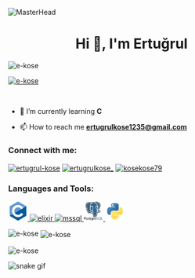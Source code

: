 ![MasterHead](https://realpython.com/cdn-cgi/image/width=960,format=auto/https://files.realpython.com/media/Introduction-to-C-for-Python-Programmers_Watermarked.94e5e6d8e7cb.jpg)
<h1 align="center">Hi 👋, I'm Ertuğrul</h1>
<p align="left"> <img src="https://komarev.com/ghpvc/?username=e-kose&label=Profile%20views&color=0e75b6&style=plastic" alt="e-kose" /> </p>

<p align="left"> <a href="https://github.com/ryo-ma/github-profile-trophy"><img src="https://github-profile-trophy.vercel.app/?username=e-kose" alt="e-kose" /></a> </p>

<p align="left"> <a href="https://twitter.com/" target="blank"><img src="https://img.shields.io/twitter/follow/?logo=twitter&style=for-the-badge" alt="" /></a> </p>

- 🌱 I’m currently learning **C**

- 📫 How to reach me **ertugrulkose1235@gmail.com**

<h3 align="left">Connect with me:</h3>
<p align="left">
<a href="https://linkedin.com/in/ertugrul-kose" target="blank"><img align="center" src="https://raw.githubusercontent.com/rahuldkjain/github-profile-readme-generator/master/src/images/icons/Social/linked-in-alt.svg" alt="ertugrul-kose" height="30" width="40" /></a>
<a href="https://instagram.com/ertugrulkose_" target="blank"><img align="center" src="https://raw.githubusercontent.com/rahuldkjain/github-profile-readme-generator/master/src/images/icons/Social/instagram.svg" alt="ertugrulkose_" height="30" width="40" /></a>
<a href="https://www.hackerrank.com/kosekose79" target="blank"><img align="center" src="https://raw.githubusercontent.com/rahuldkjain/github-profile-readme-generator/master/src/images/icons/Social/hackerrank.svg" alt="kosekose79" height="30" width="40" /></a>
</p>

<h3 align="left">Languages and Tools:</h3>
<p align="left"> <a href="https://www.cprogramming.com/" target="_blank" rel="noreferrer"> <img src="https://raw.githubusercontent.com/devicons/devicon/master/icons/c/c-original.svg" alt="c" width="40" height="40"/> </a> <a href="https://elixir-lang.org" target="_blank" rel="noreferrer"> <img src="https://www.vectorlogo.zone/logos/elixir-lang/elixir-lang-icon.svg" alt="elixir" width="40" height="40"/> </a> <a href="https://www.microsoft.com/en-us/sql-server" target="_blank" rel="noreferrer"> <img src="https://www.svgrepo.com/show/303229/microsoft-sql-server-logo.svg" alt="mssql" width="40" height="40"/> </a> <a href="https://www.postgresql.org" target="_blank" rel="noreferrer"> <img src="https://raw.githubusercontent.com/devicons/devicon/master/icons/postgresql/postgresql-original-wordmark.svg" alt="postgresql" width="40" height="40"/> </a> <a href="https://www.python.org" target="_blank" rel="noreferrer"> <img src="https://raw.githubusercontent.com/devicons/devicon/master/icons/python/python-original.svg" alt="python" width="40" height="40"/> </a> </p>

<p><img align="left" src="https://github-readme-stats.vercel.app/api/top-langs?username=e-kose&show_icons=true&theme=tokyonight&locale=tr&layout=compact" alt="e-kose" /></p>

<p>&nbsp;<img align="center" src="https://github-readme-stats.vercel.app/api?username=e-kose&show_icons=true&theme=dracula&locale=tr" alt="e-kose" /></p>

<p><img align="center" src="https://github-readme-streak-stats.herokuapp.com/?user=e-kose&theme=dark" alt="e-kose" /></p>

![snake gif](https://github.com/YOUR_USERNAME/YOUR_USERNAME/blob/output/github-contribution-grid-snake.gif)
